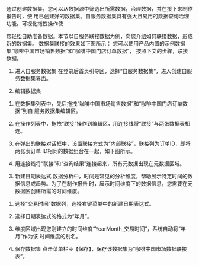 通过创建数据集，您可以从数据源中筛选出所需数据，治理数据，并在接下来制作报告时，使
用已创建好的数据集。自服务数据集具有强大且易用的数据查询治理功能。可视化拖拽操作使


您轻松自助准备数据。本节以自服务联接数据为例，向您介绍如何联接数据，形成新的数据集。
数据集联接的效果如下图所示：
您可以使用产品内置的示例数据集“咖啡中国市场销售数据”和“咖啡中国门店订单数据”，
按照下文的步骤，联接数据。
1. 进入自服务数据集
在登录后首页引导区，选择“自服务数据集”，进入创建自服务数据集界面。


2. 编辑数据集
1) 在数据集列表中，先后拖拽“咖啡中国市场销售数据”和“咖啡中国门店订单数据”到自
服务数据集编辑区。


2) 在操作列表中，拖拽“联接”操作到编辑区，用连接线将“联接”与两张数据表相连。
3) 在弹出的联接对话框中，设置联接方式为“内部联接”，联接列为订单ID，即将两张表订单
ID相同的数据组合在一起，如下图所示。


4) 用连接线将“联接”和“查询结果”连接起来，所有元数据出现在元数据区域。
3. 新建日期表达式
数据分析中，时间是常见的分析维度，帮助展示特定时间的数据信息或趋势。为了在制作报告
时，展示时间维度下的数据信息，您需要在元数据区创建所需的时间维度。
1) 选择“交易时间”数据列，选择右键菜单中的新建日期表达式。


2) 选择日期表达式的格式为“年月”。
3) 维度区域出现您刚建立的时间维度“YearMonth_交易时间”，系统自动将“年月”作为该
时间维度的别名。

4. 保存数据集
点击菜单栏->【保存】，保存该数据集为“咖啡中国市场数据联接表”。


